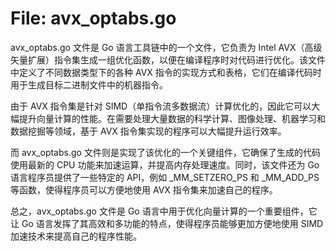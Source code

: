 # File: avx_optabs.go

avx_optabs.go 文件是 Go 语言工具链中的一个文件，它负责为 Intel AVX（高级矢量扩展）指令集生成一组优化函数，以便在编译程序时对代码进行优化。该文件中定义了不同数据类型下的各种 AVX 指令的实现方式和表格，它们在编译代码时用于生成目标二进制文件中的机器指令。

由于 AVX 指令集是针对 SIMD（单指令流多数据流）计算优化的，因此它可以大幅提升向量计算的性能。在需要处理大量数据的科学计算、图像处理、机器学习和数据挖掘等领域，基于 AVX 指令集实现的程序可以大幅提升运行效率。

而 avx_optabs.go 文件则是实现了该优化的一个关键组件，它确保了生成的代码使用最新的 CPU 功能来加速运算，并提高内存处理速度。同时，该文件还为 Go 语言程序员提供了一些特定的 API，例如 _MM_SETZERO_PS 和 _MM_ADD_PS 等函数，使得程序员可以方便地使用 AVX 指令集来加速自己的程序。

总之，avx_optabs.go 文件是 Go 语言中用于优化向量计算的一个重要组件，它让 Go 语言发挥了其高效和多功能的特点，使得程序员能够更加方便地使用 SIMD 加速技术来提高自己的程序性能。

